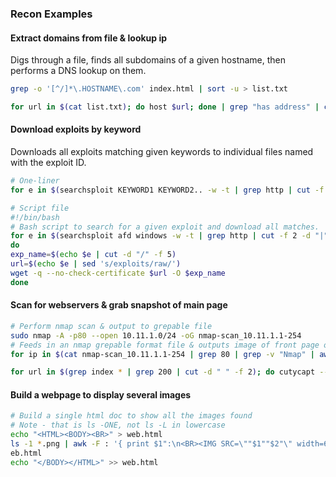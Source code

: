 ### Recon Examples

#### Extract domains from file & lookup ip

Digs through a file, finds all subdomains of a given hostname, then performs a DNS lookup on them.

```bash
grep -o '[^/]*\.HOSTNAME\.com' index.html | sort -u > list.txt

for url in $(cat list.txt); do host $url; done | grep "has address" | cut -d " " -f 4 | sort -u
```

#### Download exploits by keyword

Downloads all exploits matching given keywords to individual files named with the exploit ID.

```bash
# One-liner
for e in $(searchsploit KEYWORD1 KEYWORD2.. -w -t | grep http | cut -f 2 -d "|"); do exp_name=$(echo $e | cut -d "/" -f 5) && url=$(echo $e | sed 's/exploits/raw/') && wget -q --no-check-certificate $url -O $exp_name; done
```

```bash
# Script file
#!/bin/bash
# Bash script to search for a given exploit and download all matches.
for e in $(searchsploit afd windows -w -t | grep http | cut -f 2 -d "|")
do
exp_name=$(echo $e | cut -d "/" -f 5)
url=$(echo $e | sed 's/exploits/raw/')
wget -q --no-check-certificate $url -O $exp_name
done
```

#### Scan for webservers & grab snapshot of main page

```bash
# Perform nmap scan & output to grepable file
sudo nmap -A -p80 --open 10.11.1.0/24 -oG nmap-scan_10.11.1.1-254
# Feeds in an nmap grepable format file & outputs image of front page of each server
for ip in $(cat nmap-scan_10.11.1.1-254 | grep 80 | grep -v "Nmap" | awk '{print $2}'); do cutycapt --url=$ip --out=$ip.png;done

for url in $(grep index * | grep 200 | cut -d " " -f 2); do cutycapt --url=$url --out=$url.png; done;
```

#### Build a webpage to display several images

```bash
# Build a single html doc to show all the images found
# Note - that is ls -ONE, not ls -L in lowercase
echo "<HTML><BODY><BR>" > web.html
ls -1 *.png | awk -F : '{ print $1":\n<BR><IMG SRC=\""$1""$2"\" width=600><BR>"}' >> w
eb.html
echo "</BODY></HTML>" >> web.html
```

